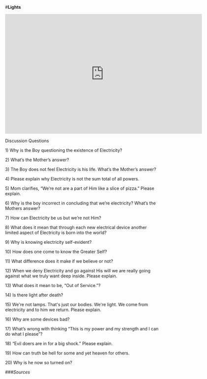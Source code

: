 #**Lights**

<iframe width="640" height="390" src="https://www.youtube.com/embed/9780_P73Ceg?controls=0&showinfo=0&rel=0" frameborder="0" allowfullscreen></iframe>


<!DOCTYPE html>
<html>
<body>

Discussion Questions
 
<p>1)	Why is the Boy questioning the existence of Electricity?</p>
<p>2)	What’s the Mother’s answer?</p>
<p>3)	The Boy does not feel Electricity is his life. What’s the Mother’s answer?</p>
<p>4)	Please explain why Electricity is not the sum total of all powers.</p>
<p>5)	Mom clarifies, “We’re not are a part of Him like a slice of pizza.” Please explain.</p>
<p>6)	Why is the boy incorrect in concluding that we’re electricity? What’s the Mothers answer?</p>
<p>7)	How can Electricity be us but we’re not Him?</p>
<p>8)	What does it mean that through each new electrical device another limited aspect of Electricity is born into the world? </p>
<p>9)	Why is knowing electricity self-evident?</p>
<p>10)	 How does one come to know the Greater Self?</p> 
<p>11)	 What difference does it make if we believe or not?</p>
<p>12)	 When we deny Electricity and go against His will we are really going against what we truly want deep inside. Please explain.</p>
<p>13)	 What does it mean to be, “Out of Service.”?</p>
<p>14)	 Is there light after death?</p>
<p>15)	 We're not lamps. That's just our bodies. We're light. We come from electricity and to him we return.  Please explain.</p>
<p>16)	 Why are some devices bad? </p>
<p>17)	 What’s wrong with thinking “This is my power and my strength and I can do what I please”?</p>
<p>18)	“Evil doers are in for a big shock.” Please explain.</p> 
<p>19)	 How can truth be hell for some and yet heaven for others. </p>
<p>20)	Why is he now so turned on? </p>

</body>
</html>     

###*Sources*